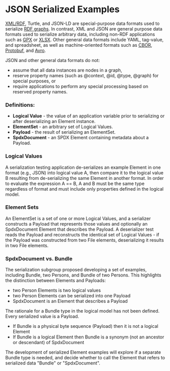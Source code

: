 # JSON Serialized Examples

[XML/RDF](https://cambridgesemantics.com/blog/semantic-university/learn-rdf/rdf-vs-xml/#:~:text=This%20brings%20us%20to%20the,is%20primarily%20a%20data%20model.),
Turtle, and JSON-LD are special-purpose data formats used to serialize
[RDF graphs](https://www.w3.org/TR/owl2-overview/#Overview).
In contrast, XML and JSON are general purpose data formats used to serialize arbitrary data,
including non-RDF applications such as
[GPX](https://en.wikipedia.org/wiki/GPS_Exchange_Format) or
[XLSX](https://learn.microsoft.com/en-us/openspecs/office_standards/ms-xlsx/f780b2d6-8252-4074-9fe3-5d7bc4830968).
Other general data formats include YAML, tag-value, and spreadsheet, as well as machine-oriented
formats such as [CBOR](https://cbor.io/), [Protobuf](https://protobuf.dev/),
and [Avro](https://avro.apache.org/).

JSON and other general data formats do not:
* assume that all data instances are nodes in a graph,
* reserve property names (such as @context, @id, @type, @graph) for special purposes, or
* require applications to perform any special processing based on reserved property names.

### Definitions:
* **Logical Value** - the value of an application variable prior to serializing or
after deserializing an Element instance.
* **ElementSet** - an arbitrary set of Logical Values.
* **Payload** - the result of serializing an ElementSet.
* **SpdxDocument** - an SPDX Element containing metadata about a Payload.

### Logical Values

A serialization testing application de-serializes an example Element in one
format (e.g., JSON) into logical value A, then compare it to the logical
value B resulting from de-serializing the same Element in another format.
In order to evaluate the expression A == B, A and B must be the same type
regardless of format and must include only properties defined in the logical
model.

### Element Sets

An ElementSet is a set of one or more Logical Values, and a serializer constructs
a Payload that represents those values and optionally an SpdxDocument Element
that describes the Payload.
A deserializer test reads the Payload and reconstructs the identical set of
Logical Values - if the Payload was constructed from two File elements,
deserializing it results in two File elements.

### SpdxDocument vs. Bundle

The serialization subgroup proposed developing a set of examples, including
Bundle, two Persons, and Bundle of two Persons.
This highlights the distinction between Elements and Payloads:
- two Person Elements is two logical values
- two Person Elements can be serialized into one Payload
- SpdxDocument is an Element that describes a Payload

The rationale for a Bundle type in the logical model has not been defined.
Every serialized value is a Payload.
* If Bundle is a physical byte sequence (Payload) then it is not a logical Element
* If Bundle is a logical Element then Bundle is a synonym (not an ancestor
or descendant) of SpdxDocument

The development of serialized Element examples will explore if a separate
Bundle type is needed, and decide whether to call the Element that refers
to serialized data "Bundle" or "SpdxDocument".